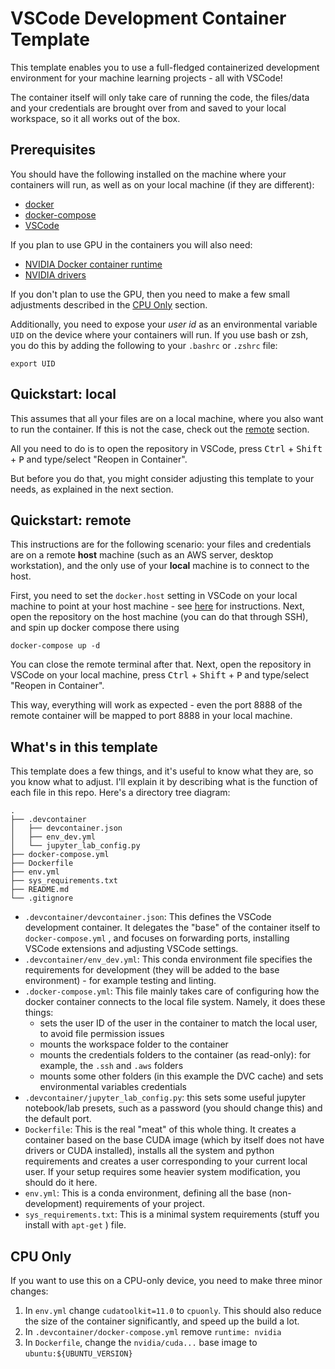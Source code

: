 # VSCode Development Container Template

This template enables you to use a full-fledged containerized development environment for your machine learning projects - all with VSCode!

The container itself will only take care of running the code, the files/data and your credentials are brought over from and saved to your local workspace, so it all works out of the box.

## Prerequisites

You should have the following installed on the machine where your containers will run, as well as on your local machine (if they are different):

- [docker](https://docs.docker.com/get-docker/)
- [docker-compose](https://docs.docker.com/compose/install/)
- [VSCode](https://code.visualstudio.com/docs/setup/setup-overview)

If you plan to use GPU in the containers you will also need:

- [NVIDIA Docker container runtime](https://github.com/NVIDIA/nvidia-docker)
- [NVIDIA drivers](https://github.com/NVIDIA/nvidia-docker/wiki/Frequently-Asked-Questions#how-do-i-install-the-nvidia-driver)

If you don't plan to use the GPU, then you need to make a few small adjustments described in the [CPU Only](#cpu-only) section.

Additionally, you need to expose your *user id* as an environmental variable `UID` on the device where your containers will run. If you use bash or zsh, you do this by adding the following to your `.bashrc` or `.zshrc` file:

```
export UID
```

## Quickstart: local

This assumes that all your files are on a local machine, where you also want to run the container. If this is not the case, check out the [remote](#quickstart-remote) section.

All you need to do is to open the repository in VSCode, press <kbd>Ctrl</kbd> + <kbd>Shift</kbd> + <kbd>P</kbd> and type/select "Reopen in Container".

But before you do that, you might consider adjusting this template to your needs, as explained in the next section.

## Quickstart: remote

This instructions are for the following scenario: your files and credentials are on a remote **host** machine (such as an AWS server, desktop workstation), and the only use of your **local** machine is to connect to the host.

First, you need to set the `docker.host` setting in VSCode on your local machine to point at your host machine - see [here](https://code.visualstudio.com/docs/remote/containers-advanced#_a-basic-remote-example) for instructions. Next, open the repository on the host machine (you can do that through SSH), and spin up docker compose there using

``` 
docker-compose up -d
```

You can close the remote terminal after that. Next, open the repository in VSCode on your local machine, press <kbd>Ctrl</kbd> + <kbd>Shift</kbd> + <kbd>P</kbd> and type/select "Reopen in Container".

This way, everything will work as expected - even the port 8888 of the remote container will be mapped to port 8888 in your local machine.

## What's in this template

This template does a few things, and it's useful to know what they are, so you know what to adjust. I'll explain it by describing what is the function of each file in this repo. Here's a directory tree diagram:

``` 
.
├── .devcontainer
│   ├── devcontainer.json
│   ├── env_dev.yml
│   └── jupyter_lab_config.py
├── docker-compose.yml
├── Dockerfile
├── env.yml
├── sys_requirements.txt
├── README.md
└── .gitignore
```

- `.devcontainer/devcontainer.json`: This defines the VSCode development container. It delegates the "base" of the container itself to `docker-compose.yml` , and focuses on forwarding ports, installing VSCode extensions and adjusting VSCode settings.
- `.devcontainer/env_dev.yml`: This conda environment file specifies the requirements for development (they will be added to the base environment) - for example testing and linting.
- `.docker-compose.yml`: This file mainly takes care of configuring how the docker container connects to the local file system. Namely, it does these things:
  - sets the user ID of the user in the container to match the local user, to avoid file permission issues
  - mounts the workspace folder to the container
  - mounts the credentials folders to the container (as read-only): for example, the `.ssh` and `.aws` folders
  - mounts some other folders (in this example the DVC cache) and sets environmental variables credentials
- `.devcontainer/jupyter_lab_config.py`: this sets some useful jupyter notebook/lab presets, such as a password (you should change this) and the default port.
- `Dockerfile`: This is the real "meat" of this whole thing. It creates a container based on the base CUDA image (which by itself does not have drivers or CUDA installed), installs all the system and python requirements and creates a user corresponding to your current local user. If your setup requires some heavier system modification, you should do it here.
- `env.yml`: This is a conda environment, defining all the base (non-development) requirements of your project.
- `sys_requirements.txt`: This is a minimal system requirements (stuff you install with `apt-get` ) file.

## CPU Only

If you want to use this on a CPU-only device, you need to make three minor changes:

1. In `env.yml` change `cudatoolkit=11.0` to `cpuonly`. This should also reduce the size of the container significantly, and speed up the build a lot.
2. In `.devcontainer/docker-compose.yml` remove `runtime: nvidia`
3. In `Dockerfile`, change the `nvidia/cuda...` base image to `ubuntu:${UBUNTU_VERSION}`
